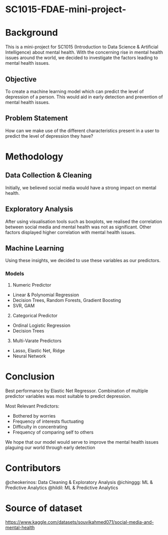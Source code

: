 # SC1015-FDAE-mini-project-

# Background
This is a mini-project for SC1015 (Introduction to Data Science & Artificial Intelligence) about mental health.
With the concerning rise in mental health issues around the world, we decided to investigate the factors leading to mental health issues. 

## Objective
To create a machine learning model which can predict the level of depression of a person. This would aid in early detection and prevention of mental health issues.

## Problem Statement
How can we make use of the different characteristics present in a user to predict the level of depression they have?

# Methodology

## Data Collection & Cleaning
Initially, we believed social media would have a strong impact on mental health.  

## Exploratory Analysis 
After using visualisation tools such as boxplots, we realised  the correlation between social media and mental health was not as significant. Other factors displayed higher correlation with mental health issues.

## Machine Learning
Using these insights, we decided to use these variables as our predictors.

### Models
1. Numeric Predictor
- Linear & Polynomial Regression
- Decision Trees, Random Forests, Gradient Boosting
- SVR, GAM

2. Categorical Predictor
- Ordinal Logistic Regression
- Decision Trees

3. Multi-Varate Predictors
- Lasso, Elastic Net, Ridge
- Neural Network

# Conclusion
Best performance by Elastic Net Regressor.
Combination of multiple predictor variables was most suitable to predict depression.

Most Relevant Predictors:
- Bothered by worries
- Frequency of interests fluctuating
- Difficulty in concentrating
- Frequency of comparing self to others

We hope that our model would serve to improve the mental health issues plaguing our world through early detection

# Contributors
@cheokerinos: Data Cleaning & Exploratory Analysis
@ichinggg: ML & Predictive Analytics
@hildil: ML & Predictive Analytics

# Source of dataset
https://www.kaggle.com/datasets/souvikahmed071/social-media-and-mental-health 

